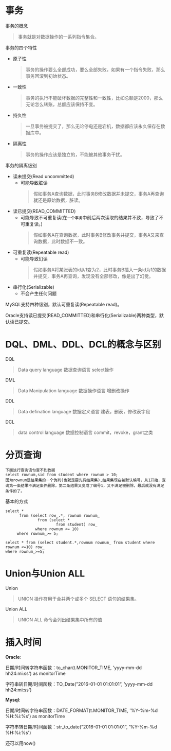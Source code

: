 
# 事务

事务的概念
> 事务就是对数据操作的一系列指令集合。

事务的四个特性
- 原子性
  > 事务的操作要么全部成功，要么全部失败，如果有一个指令失败，那么事务回滚到初始状态。
- 一致性
  > 事务的执行不能破坏数据的完整性和一致性，比如总额是2000，那么无论怎么转账，总额应该保持不变。
- 持久性
  > 一旦事务被提交了，那么无论停电还是宕机，数据都应该永久保存在数据库中。
- 隔离性
  > 事务的操作应该是独立的，不能被其他事务干扰。

事务的隔离级别
- 读未提交(Read uncommitted)
  - 可能导致脏读
    > 假如事务A查询数据，此时事务B修改数据并未提交，事务A再查询就还是原始数据，脏读。
- 读已提交(READ_COMMITTED)
  - 可能导致不可重复读(在`一个事务`中前后两次读取的结果并不致，导致了不可重复读。)
    > 假如事务A在查询数据，此时事务B修改事务并提交，事务A又来查询数据，此时数据不一致。
- 可重复读(Repeatable read)
  - 可能导致幻读
    > 假如事务A将某张表的id从1变为2，此时事务B插入一条id为1的数据并提交，事务A再查询，发现没有全部修改，像是出了幻觉。
- 串行化(Serializable)
  - 不会产生任何问题

MySQL支持四种级别，默认可重复读(Repeatable read)。

Oracle支持读已提交(READ_COMMITTED)和串行化(Serializable)两种类型，默认读已提交。

# DQL、DML、DDL、DCL的概念与区别

DQL
> Data query language 数据查询语言 select操作

DML
> Data Manipulation language 数据操作语言 增删改操作

DDL
> Data defination language 数据定义语言 建表，删表，修改表字段

DCL
> data control language 数据控制语言 commit，revoke，grant之类

# 分页查询

```oracle
下面这行查询语句查不到数据
select rownum,sid from student where rownum > 10;
因为rownum是结果集的一个伪列(也就是要先有结果集),结果集现在被默认编号，从1开始，查询第一条结果不满足条件删除，第二条结果又变成了编号1，又不满足被删除，最后就没有满足条件的了。
```
基本的方式
```oracle
select *
      from (select row_.*, rownum rownum_
              from (select *
                      from student) row_
             where rownum <= 10)
     where rownum_>= 5;
```
```oracle
select * from (select student.*,rownum rownum_ from student where rownum <=10) row_
where rownum_>=5;
```

# Union与Union ALL

Union
> UNION 操作符用于合并两个或多个 SELECT 语句的结果集。

Union ALL
> UNION ALL 命令会列出结果集中所有的值

# 插入时间

**Oracle**:

日期/时间转字符串函数：to_char(t.MONITOR_TIME, 'yyyy-mm-dd hh24:mi:ss') as monitorTime

字符串转日期/时间函数：TO_Date(”2016-01-01 01:01:01“, 'yyyy-mm-dd hh24:mi:ss')

**Mysql**:

日期/时间转字符串函数：DATE_FORMAT(t.MONITOR_TIME, '%Y-%m-%d %H:%i:%s') as monitorTime

字符串转日期/时间函数：str_to_date(”2016-01-01 01:01:01“, '%Y-%m-%d %H:%i:%s')

还可以用now()


